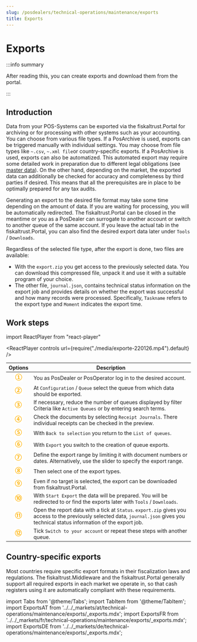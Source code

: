 ```yaml
---
slug: /posdealers/technical-operations/maintenance/exports
title: Exports
---
```

# Exports

:::info summary

After reading this, you can create exports and download them from the portal.

:::

## Introduction

Data from your POS-Systems can be exported via the fiskaltrust.Portal for archiving or for processing with other systems such as your accounting. 
You can choose from various file types. If a PosArchive is used, exports can be triggered manually with individual settings. You may choose from file types like `~.csv`, `~.xml file`or country-specific exports. If a PosArchive is used, exports can also be automatized. This automated export may require some detailed work in preparation due to different legal obligations (see [master data](../../getting-started/operator-onboarding/master-data.md)). On the other hand, depending on the market, the exported data can additionally be checked for accuracy and completeness by third parties if desired. This means that all the prerequisites are in place to be optimally prepared for any tax audits.

Generating an export to the desired file format may take some time depending on the amount of data. If you are waiting for processing, you will be automatically redirected. The fiskaltrust.Portal can be closed in the meantime or you as a PosDealer can surrogate to another account or switch to another queue of the same account. If you leave the actual tab in the fiskaltrust.Portal, you can also find the desired export data later under `Tools` / `Downloads`.  

Regardless of the selected file type, after the export is done, two files are available:
* With the `export.zip` you get access to the previously selected data. You can download this compressed file, unpack it and use it with a suitable program of your choice.  
* The other file, `journal.json`, contains technical status information on the export job and provides details on whether the export was successful and how many records were processed. Specifically, `Taskname` refers to the export type and `Moment` indicates the export time.

## Work steps

import ReactPlayer from "react-player"

<ReactPlayer controls url={require("./media/exporte-220126.mp4").default} /><br />

| Options | Description                                                                                                                |
|:----------------------:|-------------------------------------------------------------------------------------------------------------------------------------|
|![Number 1](../../images/Numbers/circle-1o.png)| You as PosDealer or PosOperator log in to the desired account.  |
|![Number 2](../../images/Numbers/circle-2o.png)| At `Configuration` / `Queue` select the queue from which data should be exported.  |
|![Number 3](../../images/Numbers/circle-3o.png)| If necessary, reduce the number of queues displayed by filter Criteria like `Active Queues` or by entering search terms.|
|![Number 4](../../images/Numbers/circle-4o.png)| Check the documents by selecting `Receipt Journals`. There individual receipts can be checked in the preview.  |
|![Number 5](../../images/Numbers/circle-5o.png)| With `Back to selection` you return to the `List of queues`.  |
|![Number 6](../../images/Numbers/circle-6o.png)| With `Export` you switch to the creation of queue exports.  |
|![Number 7](../../images/Numbers/circle-7o.png)| Define the export range by limiting it with document numbers or dates. Alternatively, use the slider to specify the export range. |
|![Number 8](../../images/Numbers/circle-8o.png)| Then select one of the export types. |
|![Number 9](../../images/Numbers/circle-9o.png)| Even if no target is selected, the export can be downloaded from fiskaltrust.Portal. |
|![Number 10](../../images/Numbers/circle-10o.png)|With `Start Export` the data will be prepared. You will be redirected to or find the exports later with `Tools` / `Downloads`. |
|![Number 11](../../images/Numbers/circle-11o.png)|Open the report data with a tick at `Status`. `export.zip` gives you access to the previously selected data, `journal.json` gives you technical status information of the export job. |
|![Number 12](../../images/Numbers/circle-12o.png)| Tick `Switch to your account` or repeat these steps with another queue. |

## Country-specific exports
Most countries require specific export formats in their fiscalization laws and regulations. The fiskaltrust.Middleware and the fiskaltrust.Portal generally support all required exports in each market we operate in, so that cash registers using it are automatically compliant with these requirements.

import Tabs from '@theme/Tabs';
import TabItem from '@theme/TabItem';
import ExportsAT from '../../_markets/at/technical-operations/maintenance/exports/_exports.mdx';
import ExportsFR from '../../_markets/fr/technical-operations/maintenance/exports/_exports.mdx';
import ExportsDE from '../../_markets/de/technical-operations/maintenance/exports/_exports.mdx';

<Tabs groupId="market">

  <TabItem value="AT" label="Austria">
    <ExportsAT />
  </TabItem>

  <TabItem value="FR" label="France">
    <ExportsFR />
  </TabItem>

  <TabItem value="DE" label="Germany">
    <ExportsDE />
  </TabItem>

</Tabs>